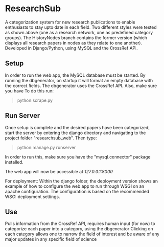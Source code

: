 # ResearchSub
A categorization system for new research publications to enable enthusiasts to stay upto date in each field. Two different styles were tested as shown above (one as a research network, one as predefined category groups). The HistoryNodes branch contains the former version (which displays all research papers in nodes as they relate to one another).
Developed in Django/Python, using MySQL and the CrossRef API.

## Setup
In order to run the web app, the MySQL database must be started. By running the dbgenerator, on startup it will format an empty database with the correct fields. The dbgenerator uses the CrossRef API. Also, make sure you have  To do this run:
> python scrape.py

## Run Server
Once setup is complete and the desired papers have been categorized, start the server by entering the django directory and navigating to the project folder "researchsub_web". Then type:
> python manage.py runserver

In order to run this, make sure you have the "mysql.connector" package installed.

The web app will now be accessible at *127.0.0.1:8000*

For deployment:
Within the django folder, the deployment version shows an example of how to configure the web app to run through WSGI on an apache configuration. The configuration is based on the recommended WSGI deployment settings.

## Use
Pulls information from the CrossRef API, requires human input (for now) to categorize each paper into a category, using the dbgenerator 
Clicking on each category allows one to narrow the field of interest and be aware of any major updates in any specific field of science
